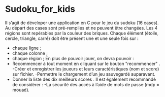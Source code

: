 # Sudoku_for_kids
Il s’agit de déveloper une application en C pour le jeu du sudoku (16 cases). Au départ des cases sont pré-remplies et ne peuvent être changées.
Les 4 régions sont repérables par la couleur des briques. Chaque élément (étoile, cercle, triangle, carré) doit être présent une et une seule fois sur :
- chaque ligne ;
- chaque colonne ;
- chaque région ;
En plus de pouvoir jouer, on devra pouvoir :
- Recommencer à tout moment en cliquant sur le bouton "recommencer" .
-Créer et enregistrer les joueurs et leurs caractéristiques (nom et score) sur fichier.
-Permettre le chargement d’un jeu sauvegardé auparavant.
- Donner la liste des dix meilleurs scores .
Il est également recommandé de considérer :
-La sécurité des accès à l’aide de mots de passe (mdp = mouad). 
